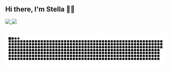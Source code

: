   ## Hi there, I'm Stella 👩‍💻
  
 <div>
  <a href="https://github.com/alletsc">
  <img height="180em" src="https://github-readme-stats.vercel.app/api?username=alletsc&show_icons=true&theme=tokyonight&include_all_commits=true&count_private=true"/>
  <img height="180em" src="https://github-readme-stats.vercel.app/api/top-langs/?username=alletsc&layout=compact&langs_count=7&theme=tokyonight"/>
</div>
  
  ##
  
<div> 

  ![Snake animation](https://github.com/alletsc/alletsc/blob/output/github-contribution-grid-snake.svg)
 
</div>

